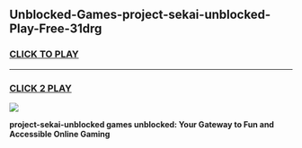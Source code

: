 
## Unblocked-Games-project-sekai-unblocked-Play-Free-31drg
<h3>
<a href="https://premium76.site?title=project-sekai-unblocked&ref=18A1">CLICK TO PLAY</a></h3>
<hr>

<h3>
<a href="https://premium76.site?title=project-sekai-unblocked&ref=18A1">CLICK 2 PLAY</a>
  
</h3>

<a href="https://premium76.site?title=project-sekai-unblocked&ref=18A1"><img src="https://clearcache.store/games.png"></a>


**project-sekai-unblocked games unblocked: Your Gateway to Fun and Accessible Online Gaming**

